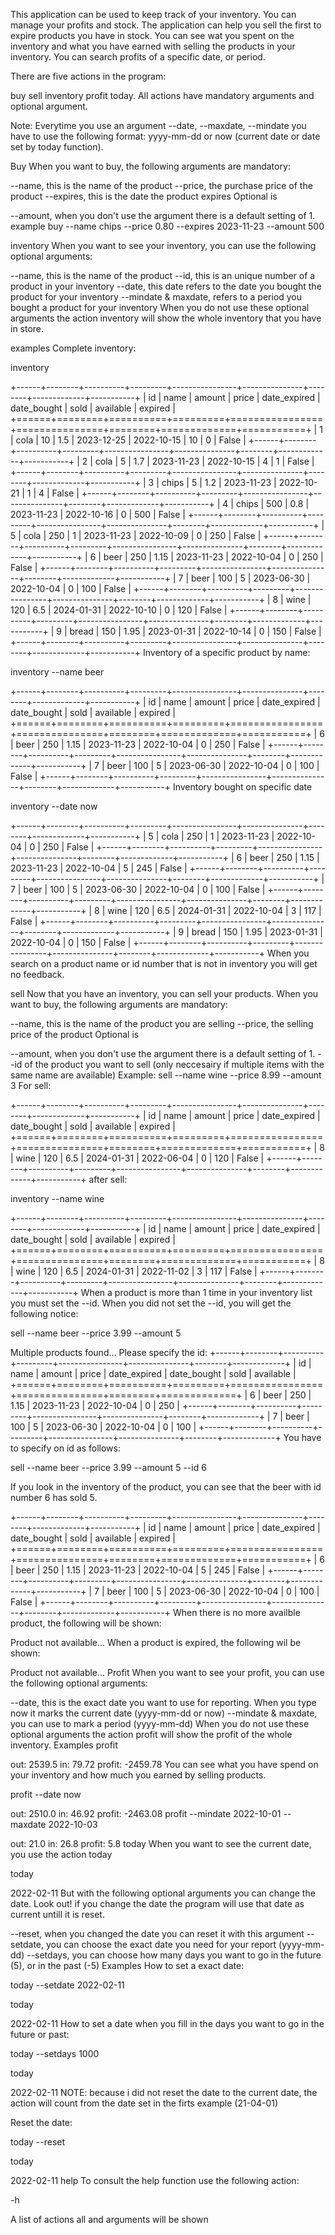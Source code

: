 This application can be used to keep track of your inventory. You can manage your profits and stock. The application can help you sell the first to expire products you have in stock. You can see wat you spent on the inventory and what you have earned with selling the products in your inventory. You can search profits of a specific date, or period.

There are five actions in the program:

buy
sell
inventory
profit
today.
All actions have mandatory arguments and optional argument.

Note: Everytime you use an argument --date, --maxdate, --mindate you have to use the following format: yyyy-mm-dd or now (current date or date set by today function).

Buy
When you want to buy, the following arguments are mandatory:

--name, this is the name of the product
--price, the purchase price of the product
--expires, this is the date the product expires
Optional is

--amount, when you don't use the argument there is a default setting of 1.
example
buy --name chips --price 0.80 --expires 2023-11-23 --amount 500

inventory
When you want to see your inventory, you can use the following optional arguments:

--name, this is the name of the product
--id, this is an unique number of a product in your inventory
--date, this date refers to the date you bought the product for your inventory
--mindate & maxdate, refers to a period you bought a product for your inventory
When you do not use these optional arguments the action inventory will show the whole inventory that you have in store.

examples
Complete inventory:

inventory

+------+--------+----------+---------+----------------+---------------+--------+-------------+-----------+
|   id | name   |   amount |   price | date_expired   | date_bought   |   sold |   available | expired   |
+======+========+==========+=========+================+===============+========+=============+===========+
|    1 | cola   |       10 |    1.5  | 2023-12-25     | 2022-10-15    |     10 |           0 | False     |
+------+--------+----------+---------+----------------+---------------+--------+-------------+-----------+
|    2 | cola   |        5 |    1.7  | 2023-11-23     | 2022-10-15    |      4 |           1 | False     |
+------+--------+----------+---------+----------------+---------------+--------+-------------+-----------+
|    3 | chips  |        5 |    1.2  | 2023-11-23     | 2022-10-21    |      1 |           4 | False     |
+------+--------+----------+---------+----------------+---------------+--------+-------------+-----------+
|    4 | chips  |      500 |    0.8  | 2023-11-23     | 2022-10-16    |      0 |         500 | False     |
+------+--------+----------+---------+----------------+---------------+--------+-------------+-----------+
|    5 | cola   |      250 |    1    | 2023-11-23     | 2022-10-09    |      0 |         250 | False     |
+------+--------+----------+---------+----------------+---------------+--------+-------------+-----------+
|    6 | beer   |      250 |    1.15 | 2023-11-23     | 2022-10-04    |      0 |         250 | False     |
+------+--------+----------+---------+----------------+---------------+--------+-------------+-----------+
|    7 | beer   |      100 |    5    | 2023-06-30     | 2022-10-04    |      0 |         100 | False     |
+------+--------+----------+---------+----------------+---------------+--------+-------------+-----------+
|    8 | wine   |      120 |    6.5  | 2024-01-31     | 2022-10-10    |      0 |         120 | False     |
+------+--------+----------+---------+----------------+---------------+--------+-------------+-----------+
|    9 | bread  |      150 |    1.95 | 2023-01-31     | 2022-10-14    |      0 |         150 | False     |
+------+--------+----------+---------+----------------+---------------+--------+-------------+-----------+
Inventory of a specific product by name:

inventory --name beer

+------+--------+----------+---------+----------------+---------------+--------+-------------+-----------+
|   id | name   |   amount |   price | date_expired   | date_bought   |   sold |   available | expired   |
+======+========+==========+=========+================+===============+========+=============+===========+
|    6 | beer   |      250 |    1.15 | 2023-11-23     | 2022-10-04    |      0 |         250 | False     |
+------+--------+----------+---------+----------------+---------------+--------+-------------+-----------+
|    7 | beer   |      100 |    5    | 2023-06-30     | 2022-10-04    |      0 |         100 | False     |
+------+--------+----------+---------+----------------+---------------+--------+-------------+-----------+
Inventory bought on specific date

inventory --date now

+------+--------+----------+---------+----------------+---------------+--------+-------------+-----------+
|    5 | cola   |      250 |    1    | 2023-11-23     | 2022-10-04    |      0 |         250 | False     |
+------+--------+----------+---------+----------------+---------------+--------+-------------+-----------+
|    6 | beer   |      250 |    1.15 | 2023-11-23     | 2022-10-04    |      5 |         245 | False     |
+------+--------+----------+---------+----------------+---------------+--------+-------------+-----------+
|    7 | beer   |      100 |    5    | 2023-06-30     | 2022-10-04    |      0 |         100 | False     |
+------+--------+----------+---------+----------------+---------------+--------+-------------+-----------+
|    8 | wine   |      120 |    6.5  | 2024-01-31     | 2022-10-04    |      3 |         117 | False     |
+------+--------+----------+---------+----------------+---------------+--------+-------------+-----------+
|    9 | bread  |      150 |    1.95 | 2023-01-31     | 2022-10-04    |      0 |         150 | False     |
+------+--------+----------+---------+----------------+---------------+--------+-------------+-----------+
When you search on a product name or id number that is not in inventory you will get no feedback.

sell
Now that you have an inventory, you can sell your products. When you want to buy, the following arguments are mandatory:

--name, this is the name of the product you are selling
--price, the selling price of the product
Optional is

--amount, when you don't use the argument there is a default setting of 1.
--id of the product you want to sell (only neccesairy if multiple items with the same name are available)
Example:
sell --name wine --price 8.99 --amount 3 For sell:

+------+--------+----------+---------+----------------+---------------+--------+-------------+-----------+
|   id | name   |   amount |   price | date_expired   | date_bought   |   sold |   available | expired   |
+======+========+==========+=========+================+===============+========+=============+===========+
|    8 | wine   |      120 |     6.5 | 2024-01-31     | 2022-06-04    |      0 |         120 | False     |
+------+--------+----------+---------+----------------+---------------+--------+-------------+-----------+
after sell:

inventory --name wine

+------+--------+----------+---------+----------------+---------------+--------+-------------+-----------+
|   id | name   |   amount |   price | date_expired   | date_bought   |   sold |   available | expired   |
+======+========+==========+=========+================+===============+========+=============+===========+
|    8 | wine   |      120 |     6.5 | 2024-01-31     | 2022-11-02   |      3 |         117 | False     |
+------+--------+----------+---------+----------------+---------------+--------+-------------+-----------+
When a product is more than 1 time in your inventory list you must set the --id. When you did not set the --id, you will get the following notice:

sell --name beer --price 3.99 --amount 5

Multiple products found... Please specify the id:
+------+--------+----------+---------+----------------+---------------+--------+-------------+
|   id | name   |   amount |   price | date_expired   | date_bought   |   sold |   available |
+======+========+==========+=========+================+===============+========+=============+
|    6 | beer   |      250 |    1.15 | 2023-11-23     | 2022-10-04    |      0 |         250 |
+------+--------+----------+---------+----------------+---------------+--------+-------------+
|    7 | beer   |      100 |    5    | 2023-06-30     | 2022-10-04    |      0 |         100 |
+------+--------+----------+---------+----------------+---------------+--------+-------------+
You have to specify on id as follows:

sell --name beer --price 3.99 --amount 5 --id 6

If you look in the inventory of the product, you can see that the beer with id number 6 has sold 5.

+------+--------+----------+---------+----------------+---------------+--------+-------------+-----------+
|   id | name   |   amount |   price | date_expired   | date_bought   |   sold |   available | expired   |
+======+========+==========+=========+================+===============+========+=============+===========+
|    6 | beer   |      250 |    1.15 | 2023-11-23     | 2022-10-04    |      5 |         245 | False     |
+------+--------+----------+---------+----------------+---------------+--------+-------------+-----------+
|    7 | beer   |      100 |    5    | 2023-06-30     | 2022-10-04    |      0 |         100 | False     |
+------+--------+----------+---------+----------------+---------------+--------+-------------+-----------+
When there is no more availble product, the following will be shown:

Product not available...
When a product is expired, the following wil be shown:

Product not available...
Profit
When you want to see your profit, you can use the following optional arguments:

--date, this is the exact date you want to use for reporting. When you type now it marks the current date (yyyy-mm-dd or now)
--mindate & maxdate, you can use to mark a period (yyyy-mm-dd) When you do not use these optional arguments the action profit will show the profit of the whole inventory.
Examples
profit

out: 2539.5
in: 79.72
profit: -2459.78
You can see what you have spend on your inventory and how much you earned by selling products.

profit --date now

out: 2510.0
in: 46.92
profit: -2463.08
profit --mindate 2022-10-01 --maxdate 2022-10-03

out: 21.0
in: 26.8
profit: 5.8
today
When you want to see the current date, you use the action today

today

2022-02-11
But with the following optional arguments you can change the date. Look out! if you change the date the program will use that date as current untill it is reset.

--reset, when you changed the date you can reset it with this argument
--setdate, you can choose the exact date you need for your report (yyyy-mm-dd)
--setdays, you can choose how many days you want to go in the future (5), or in the past (-5)
Examples
How to set a exact date:

today --setdate 2022-02-11

today

2022-02-11
How to set a date when you fill in the days you want to go in the future or past:

today --setdays 1000

today

2022-02-11
NOTE: because i did not reset the date to the current date, the action will count from the date set in the firts example (21-04-01)

Reset the date:

today --reset

today

2022-02-11
help
To consult the help function use the following action:

-h

A list of actions all and arguments will be shown